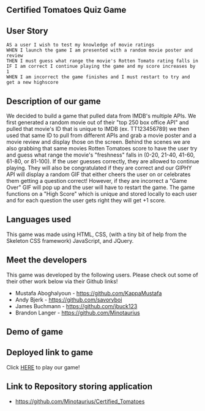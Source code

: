 ## Certified Tomatoes Quiz Game

## User Story
```
AS a user I wish to test my knowledge of movie ratings
WHEN I launch the game I am presented with a random movie poster and review
THEN I must guess what range the movie's Rotten Tomato rating falls in
IF I am correct I continue playing the game and my score increases by 1
WHEN I am incorrect the game finishes and I must restart to try and get a new highscore
```

## Description of our game
We decided to build a game that pulled data from IMDB's multiple APIs. We first generated a random movie out of their "top 250 box office API" and pulled that movie's ID that is unique to IMDB (ex. TT123456789) we then used that same ID to pull from different APIs and grab a movie poster and a movie review and display those on the screen. Behind the scenes we are also grabbing that same movies Rotten Tomatoes score to have the user try and guess what range the movie's "freshness" falls in (0-20, 21-40, 41-60, 61-80, or 81-100). If the user guesses correctly, they are allowed to continue playing. They will also be congratulated if they are correct and our GIPHY API will display a random GIF that either cheers the user on or celebrates them getting a question correct! However, if they are incorrect a "Game Over" GIF will pop up and the user will have to restart the game. The game functions on a "High Score" which is unique and stored locally to each user and for each question the user gets right they will get +1 score. 

## Languages used
This game was made using HTML, CSS, (with a tiny bit of help from the Skeleton CSS framework) JavaScript, and JQuery.

## Meet the developers
This game was developed by the following users. Please check out some of their other work below via their Github links!

* Mustafa Aboghalyoun - https://github.com/KappaMustafa
* Andy Bjerk - https://github.com/savoryboi
* James Buchmann - https://github.com/jbuck123
* Brandon Langer - https://github.com/Minotaurius

## Demo of game

## Deployed link to game
Click [HERE](https://minotaurius.github.io/Certified_Tomatoes/) to play our game! 

## Link to Repository storing application
* https://github.com/Minotaurius/Certified_Tomatoes